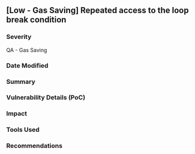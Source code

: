 ## [Low - Gas Saving] Repeated access to the loop break condition

### Severity

QA - Gas Saving

### Date Modified

### Summary

### Vulnerability Details (PoC)

### Impact

### Tools Used

### Recommendations
